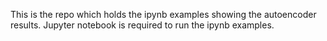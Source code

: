 This is the repo which holds the ipynb examples showing the autoencoder results.
Jupyter notebook is required to run the ipynb examples.
